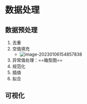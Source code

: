 # 数据处理

## 数据预处理

1. 去重
2. 空值填充
   - ![image-20230106154857838](https://wangleidetuchuang.oss-cn-beijing.aliyuncs.com/img/image-20230106154857838.png)
3. 异常值处理：==箱型图==
4. 规范化
5. 插值
6. 拟合

## 可视化



